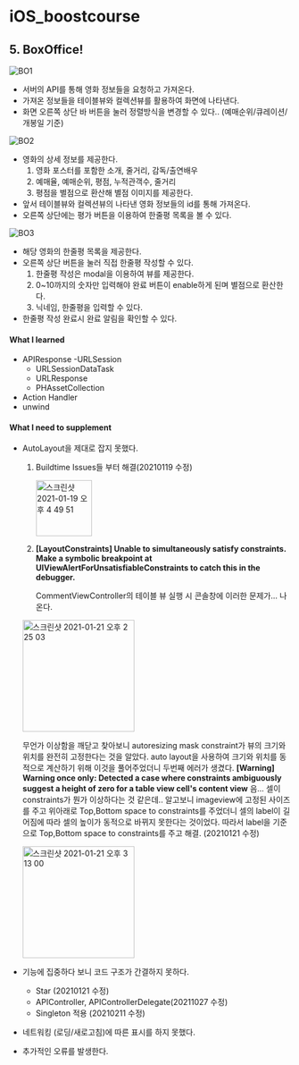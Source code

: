 # iOS_boostcourse

## 5. BoxOffice!
![BO1](https://user-images.githubusercontent.com/70695311/105000075-3d3acc80-5a71-11eb-89eb-0d785a27590b.gif)
*  서버의 API를 통해 영화 정보들을 요청하고 가져온다.
*  가져온 정보들을 테이블뷰와 컬렉션뷰를 활용하여 화면에 나타낸다.
*  화면 오른쪽 상단 바 버튼을 눌러 정렬방식을 변경할 수 있다.. (예매순위/큐레이션/개봉일 기준)

![BO2](https://user-images.githubusercontent.com/70695311/105000079-3e6bf980-5a71-11eb-9199-952b0994bb31.gif)

* 영화의 상세 정보를 제공한다.
    1. 영화 포스터를 포함한 소개, 줄거리, 감독/출연배우
    2. 예매율, 예매순위, 평점, 누적관객수, 줄거리
    3. 평점을 별점으로 환산해 별점 이미지를 제공한다.
* 앞서 테이블뷰와 컬렉션뷰의 나타낸 영화 정보들의 id를 통해 가져온다.
* 오른쪽 상단에는 평가 버튼을 이용하여 한줄평 목록을 볼 수 있다.

![BO3](https://user-images.githubusercontent.com/70695311/105000083-3f9d2680-5a71-11eb-841d-26fe0dd92f86.gif)

* 해당 영화의 한줄평 목록을 제공한다.
* 오른쪽 상단 버튼을 눌러 직접 한줄평 작성할 수 있다. 
    1. 한줄평 작성은 modal을 이용하여 뷰를 제공한다.
    2. 0~10까지의 숫자만 입력해야 완료 버튼이 enable하게 된며 별점으로 환산한다.
    3. 닉네임, 한줄평을 입력할 수 있다.
* 한줄평 작성 완료시 완료 알림을 확인할 수 있다.

#### What I learned
- APIResponse
-URLSession
    - URLSessionDataTask
    - URLResponse
    - PHAssetCollection
- Action Handler
- unwind

#### What I need to supplement
- AutoLayout을 제대로 잡지 못했다. 
    1. Buildtime Issues들 부터 해결(20210119 수정)
   
         <img width="100" alt="스크린샷 2021-01-19 오후 4 49 51" src="https://user-images.githubusercontent.com/70695311/105285693-4013f980-5bf8-11eb-812b-abf842b06184.png">
   
    2.  **[LayoutConstraints] Unable to simultaneously satisfy constraints.**
        **Make a symbolic breakpoint at UIViewAlertForUnsatisfiableConstraints to catch this in the debugger.**
    
        CommentViewController의 테이블 뷰 실행 시 콘솔창에 이러한 문제가... 나온다. 
   
     <img width="200" alt="스크린샷 2021-01-21 오후 2 25 03" src="https://user-images.githubusercontent.com/70695311/105285972-c29cb900-5bf8-11eb-81dd-9d4c0e095dd4.png">
   
     무언가 이상함을 깨닫고 찾아보니 autoresizing mask constraint가 뷰의 크기와 위치를 완전히 고정한다는 것을 알았다. auto layout을 사용하여 크기와 위치를 동적으로 계산하기 위해 이것을 풀어주었더니 두번째 에러가 생겼다.
     **[Warning] Warning once only: Detected a case where constraints ambiguously suggest a height of zero for a table view cell's content view**
음... 셀이 constraints가 뭔가 이상하다는 것 같은데.. 알고보니 imageview에 고정된 사이즈를 주고 위아래로 Top,Bottom space to constraints를 주었더니 셀의 label이 길어짐에 따라 셀의 높이가 동적으로 바뀌지 못한다는 것이었다. 따라서 label을 기준으로 Top,Bottom space to constraints를 주고 해결. (20210121 수정)

   <img width="200" alt="스크린샷 2021-01-21 오후 3 13 00" src="https://user-images.githubusercontent.com/70695311/105288236-2b853080-5bfb-11eb-8839-9f67ff39a5f4.png">

- 기능에 집중하다 보니 코드 구조가 간결하지 못하다. 
    - Star (20210121 수정)
    - APIController, APIControllerDelegate(20211027 수정)
    - Singleton 적용 (20210211 수정)
- 네트워킹 (로딩/새로고침)에 따른 표시를 하지 못했다.
- 추가적인 오류를 발생한다.


